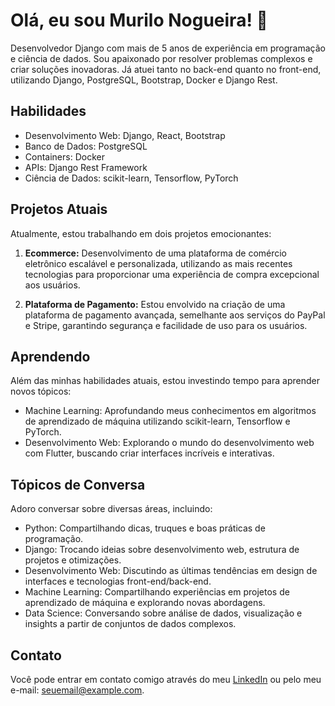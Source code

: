 # Olá, eu sou Murilo Nogueira! 👋

Desenvolvedor Django com mais de 5 anos de experiência em programação e ciência de dados. Sou apaixonado por resolver problemas complexos e criar soluções inovadoras. Já atuei tanto no back-end quanto no front-end, utilizando Django, PostgreSQL, Bootstrap, Docker e Django Rest.

## Habilidades

- Desenvolvimento Web: Django, React, Bootstrap
- Banco de Dados: PostgreSQL
- Containers: Docker
- APIs: Django Rest Framework
- Ciência de Dados: scikit-learn, Tensorflow, PyTorch

## Projetos Atuais

Atualmente, estou trabalhando em dois projetos emocionantes:

1. **Ecommerce:** Desenvolvimento de uma plataforma de comércio eletrônico escalável e personalizada, utilizando as mais recentes tecnologias para proporcionar uma experiência de compra excepcional aos usuários.

2. **Plataforma de Pagamento:** Estou envolvido na criação de uma plataforma de pagamento avançada, semelhante aos serviços do PayPal e Stripe, garantindo segurança e facilidade de uso para os usuários.

## Aprendendo

Além das minhas habilidades atuais, estou investindo tempo para aprender novos tópicos:

- Machine Learning: Aprofundando meus conhecimentos em algoritmos de aprendizado de máquina utilizando scikit-learn, Tensorflow e PyTorch.
- Desenvolvimento Web: Explorando o mundo do desenvolvimento web com Flutter, buscando criar interfaces incríveis e interativas.

## Tópicos de Conversa

Adoro conversar sobre diversas áreas, incluindo:

- Python: Compartilhando dicas, truques e boas práticas de programação.
- Django: Trocando ideias sobre desenvolvimento web, estrutura de projetos e otimizações.
- Desenvolvimento Web: Discutindo as últimas tendências em design de interfaces e tecnologias front-end/back-end.
- Machine Learning: Compartilhando experiências em projetos de aprendizado de máquina e explorando novas abordagens.
- Data Science: Conversando sobre análise de dados, visualização e insights a partir de conjuntos de dados complexos.

## Contato

Você pode entrar em contato comigo através do meu [LinkedIn](https://www.linkedin.com/in/seuperfil) ou pelo meu e-mail: seuemail@example.com.
